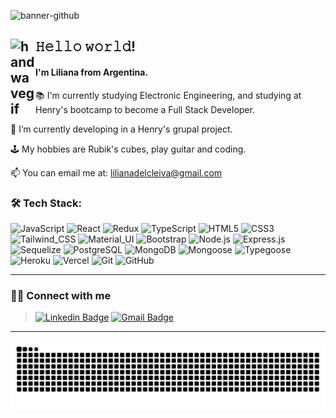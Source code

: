 <!--
![Henry STUDENTS-08](https://user-images.githubusercontent.com/94813118/165354931-ab70d33e-29db-4671-8529-cb0e2ac8e745.png)
-->

![banner-github](https://user-images.githubusercontent.com/94813118/176958464-b04985bd-a3f6-4d17-b35a-a4dc21f8f227.png)


## 𝙷𝚎𝚕𝚕𝚘 𝚠𝚘𝚛𝚕𝚍! <img alt="handwavegif" src="https://user-images.githubusercontent.com/39513876/112366216-8cfe7400-8cfe-11eb-8116-7d3dbae20e97.gif" width='40' align="left"/>

#### I'm Liliana from Argentina.
📚 I'm currently studying Electronic Engineering, and studying at Henry's bootcamp to become a Full Stack Developer.

🌱 I’m currently developing in a Henry's grupal project.

🕹 My hobbies are Rubik's cubes, play guitar and coding.

📫 You can email me at: lilianadelcleiva@gmail.com 

### 🛠️ Tech Stack:
![JavaScript](https://img.shields.io/badge/-JavaScript-black?style=flat-square&logo=javascript)
![React](https://img.shields.io/badge/-React-black?style=flat-square&logo=react)
![Redux](https://img.shields.io/badge/-Redux-black?style=flat-square&logo=Redux)
![TypeScript](https://img.shields.io/badge/-TypeScript-black?style=flat-square&logo=typescript)
![HTML5](https://img.shields.io/badge/-HTML5-black?style=flat-square&logo=html5&logoColor=white)
![CSS3](https://img.shields.io/badge/-CSS3-black?style=flat-square&logo=css3)
![Tailwind_CSS](https://img.shields.io/badge/-Tailwind_CSS-black?style=flat-square&logo=tailwind-css)
![Material_UI](https://img.shields.io/badge/-Material_UI-black?style=flat-square&logo=material-ui)
![Bootstrap](https://img.shields.io/badge/-Bootstrap-black?style=flat-square&logo=bootstrap)
![Node.js](https://img.shields.io/badge/-Nodejs-black?style=flat-square&logo=Node.js)
![Express.js](https://img.shields.io/badge/-Express-black?style=flat-square&logo=Express.js)
![Sequelize](https://img.shields.io/badge/-Sequelize-black)
![PostgreSQL](https://img.shields.io/badge/-PostgreSQL-black?style=flat-square&logo=postgresql)
![MongoDB](https://img.shields.io/badge/-MongoDB-black?style=flat-square&logo=mongodb)
![Mongoose](https://img.shields.io/badge/-Mongoose-black?style=flat-square&logo=mongooose)
![Typegoose](https://img.shields.io/badge/-Typegoose-black?style=flat-square&logo=typegoose)
![Heroku](https://img.shields.io/badge/-Heroku-black?style=flat-square&logo=heroku)
![Vercel](https://img.shields.io/badge/-Vercel-black?style=flat-square&logo=vercel)
![Git](https://img.shields.io/badge/-Git-black?style=flat-square&logo=git)
![GitHub](https://img.shields.io/badge/-GitHub-black?style=flat-square&logo=github)

---

### 🤝🏻 Connect with me
> [![Linkedin Badge](https://img.shields.io/badge/-Liliana_Leiva-blue?style=flat-square&logo=Linkedin&logoColor=white&link=https://www.linkedin.com/in/lilianaleiva/)](https://www.linkedin.com/in/lilianaleiva/)
> [![Gmail Badge](https://img.shields.io/badge/-lilianadelcleiva@gmail.com-c14438?style=flat-square&logo=Gmail&logoColor=white&link=mailto:lilianadelcleiva@gmail.com)](mailto:lilianadelcleiva@gmail.com)

---

<p align="center">
   <img src="https://github.com/Asmit2952/Asmit2952/blob/output/github-contribution-grid-snake.svg" alt="snake">
</p>


<!--
**lilileiva/lilileiva** is a ✨ _special_ ✨ repository because its `README.md` (this file) appears on your GitHub profile.

Here are some ideas to get you started:

- 🔭 I’m currently working on ...
- 🌱 I’m currently learning ...
- 👯 I’m looking to collaborate on ...
- 🤔 I’m looking for help with ...
- 💬 Ask me about ...
- 📫 How to reach me: ...
- 😄 Pronouns: ...
- ⚡ Fun fact: ...
-->
